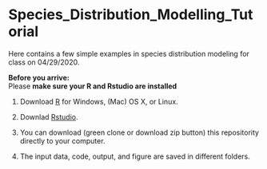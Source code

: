 # Species_Distribution_Modelling_Tutorial
Here contains a few simple examples in species distribution modeling for class on 04/29/2020. 

**Before you arrive:**  
Please **make sure your R and Rstudio are installed**

1. Download [R](http://archive.linux.duke.edu/cran/) for Windows, (Mac) OS X, or Linux.

2. Downlad [Rstudio](https://rstudio.com/products/rstudio/download/#download). 

3. You can download (green clone or download zip button) this repositority directly to your computer.  

4. The input data, code, output, and figure are saved in different folders. 

